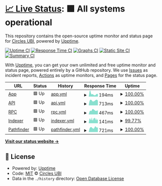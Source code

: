 # [📈 Live Status](https://status.circlesubi.id): <!--live status--> **🟩 All systems operational**

This repository contains the open-source uptime monitor and status page for [Circles UBI](https://joincircles.net), powered by [Upptime](https://github.com/upptime/upptime).

[![Uptime CI](https://github.com/CirclesUBI/status/workflows/Uptime%20CI/badge.svg)](https://github.com/CirclesUBI/status/actions?query=workflow%3A%22Uptime+CI%22)
[![Response Time CI](https://github.com/CirclesUBI/status/workflows/Response%20Time%20CI/badge.svg)](https://github.com/CirclesUBI/status/actions?query=workflow%3A%22Response+Time+CI%22)
[![Graphs CI](https://github.com/CirclesUBI/status/workflows/Graphs%20CI/badge.svg)](https://github.com/CirclesUBI/status/actions?query=workflow%3A%22Graphs+CI%22)
[![Static Site CI](https://github.com/CirclesUBI/status/workflows/Static%20Site%20CI/badge.svg)](https://github.com/CirclesUBI/status/actions?query=workflow%3A%22Static+Site+CI%22)
[![Summary CI](https://github.com/CirclesUBI/status/workflows/Summary%20CI/badge.svg)](https://github.com/CirclesUBI/status/actions?query=workflow%3A%22Summary+CI%22)

With [Upptime](https://upptime.js.org), you can get your own unlimited and free uptime monitor and status page, powered entirely by a GitHub repository. We use [Issues](https://github.com/CirclesUBI/status/issues) as incident reports, [Actions](https://github.com/CirclesUBI/status/actions) as uptime monitors, and [Pages](https://status.circlesubi.id) for the status page.

<!--start: status pages-->
<!-- This summary is generated by Upptime (https://github.com/upptime/upptime) -->
<!-- Do not edit this manually, your changes will be overwritten -->
<!-- prettier-ignore -->
| URL | Status | History | Response Time | Uptime |
| --- | ------ | ------- | ------------- | ------ |
| <img alt="" src="https://icons.duckduckgo.com/ip3/app.circlesubi.id.ico" height="13"> [App](https://app.circlesubi.id) | 🟩 Up | [app.yml](https://github.com/CirclesUBI/status-indonesia/commits/HEAD/history/app.yml) | <details><summary><img alt="Response time graph" src="./graphs/app/response-time-week.png" height="20"> 194ms</summary><br><a href="https://status.circlesubi.id/history/app"><img alt="Response time 267" src="https://img.shields.io/endpoint?url=https%3A%2F%2Fraw.githubusercontent.com%2FCirclesUBI%2Fstatus-indonesia%2FHEAD%2Fapi%2Fapp%2Fresponse-time.json"></a><br><a href="https://status.circlesubi.id/history/app"><img alt="24-hour response time 184" src="https://img.shields.io/endpoint?url=https%3A%2F%2Fraw.githubusercontent.com%2FCirclesUBI%2Fstatus-indonesia%2FHEAD%2Fapi%2Fapp%2Fresponse-time-day.json"></a><br><a href="https://status.circlesubi.id/history/app"><img alt="7-day response time 194" src="https://img.shields.io/endpoint?url=https%3A%2F%2Fraw.githubusercontent.com%2FCirclesUBI%2Fstatus-indonesia%2FHEAD%2Fapi%2Fapp%2Fresponse-time-week.json"></a><br><a href="https://status.circlesubi.id/history/app"><img alt="30-day response time 267" src="https://img.shields.io/endpoint?url=https%3A%2F%2Fraw.githubusercontent.com%2FCirclesUBI%2Fstatus-indonesia%2FHEAD%2Fapi%2Fapp%2Fresponse-time-month.json"></a><br><a href="https://status.circlesubi.id/history/app"><img alt="1-year response time 267" src="https://img.shields.io/endpoint?url=https%3A%2F%2Fraw.githubusercontent.com%2FCirclesUBI%2Fstatus-indonesia%2FHEAD%2Fapi%2Fapp%2Fresponse-time-year.json"></a></details> | <details><summary><a href="https://status.circlesubi.id/history/app">100.00%</a></summary><a href="https://status.circlesubi.id/history/app"><img alt="All-time uptime 100.00%" src="https://img.shields.io/endpoint?url=https%3A%2F%2Fraw.githubusercontent.com%2FCirclesUBI%2Fstatus-indonesia%2FHEAD%2Fapi%2Fapp%2Fuptime.json"></a><br><a href="https://status.circlesubi.id/history/app"><img alt="24-hour uptime 100.00%" src="https://img.shields.io/endpoint?url=https%3A%2F%2Fraw.githubusercontent.com%2FCirclesUBI%2Fstatus-indonesia%2FHEAD%2Fapi%2Fapp%2Fuptime-day.json"></a><br><a href="https://status.circlesubi.id/history/app"><img alt="7-day uptime 100.00%" src="https://img.shields.io/endpoint?url=https%3A%2F%2Fraw.githubusercontent.com%2FCirclesUBI%2Fstatus-indonesia%2FHEAD%2Fapi%2Fapp%2Fuptime-week.json"></a><br><a href="https://status.circlesubi.id/history/app"><img alt="30-day uptime 100.00%" src="https://img.shields.io/endpoint?url=https%3A%2F%2Fraw.githubusercontent.com%2FCirclesUBI%2Fstatus-indonesia%2FHEAD%2Fapi%2Fapp%2Fuptime-month.json"></a><br><a href="https://status.circlesubi.id/history/app"><img alt="1-year uptime 100.00%" src="https://img.shields.io/endpoint?url=https%3A%2F%2Fraw.githubusercontent.com%2FCirclesUBI%2Fstatus-indonesia%2FHEAD%2Fapi%2Fapp%2Fuptime-year.json"></a></details>
| <img alt="" src="https://icons.duckduckgo.com/ip3/api.circlesubi.id.ico" height="13"> [API](https://api.circlesubi.id) | 🟩 Up | [api.yml](https://github.com/CirclesUBI/status-indonesia/commits/HEAD/history/api.yml) | <details><summary><img alt="Response time graph" src="./graphs/api/response-time-week.png" height="20"> 713ms</summary><br><a href="https://status.circlesubi.id/history/api"><img alt="Response time 667" src="https://img.shields.io/endpoint?url=https%3A%2F%2Fraw.githubusercontent.com%2FCirclesUBI%2Fstatus-indonesia%2FHEAD%2Fapi%2Fapi%2Fresponse-time.json"></a><br><a href="https://status.circlesubi.id/history/api"><img alt="24-hour response time 694" src="https://img.shields.io/endpoint?url=https%3A%2F%2Fraw.githubusercontent.com%2FCirclesUBI%2Fstatus-indonesia%2FHEAD%2Fapi%2Fapi%2Fresponse-time-day.json"></a><br><a href="https://status.circlesubi.id/history/api"><img alt="7-day response time 713" src="https://img.shields.io/endpoint?url=https%3A%2F%2Fraw.githubusercontent.com%2FCirclesUBI%2Fstatus-indonesia%2FHEAD%2Fapi%2Fapi%2Fresponse-time-week.json"></a><br><a href="https://status.circlesubi.id/history/api"><img alt="30-day response time 667" src="https://img.shields.io/endpoint?url=https%3A%2F%2Fraw.githubusercontent.com%2FCirclesUBI%2Fstatus-indonesia%2FHEAD%2Fapi%2Fapi%2Fresponse-time-month.json"></a><br><a href="https://status.circlesubi.id/history/api"><img alt="1-year response time 667" src="https://img.shields.io/endpoint?url=https%3A%2F%2Fraw.githubusercontent.com%2FCirclesUBI%2Fstatus-indonesia%2FHEAD%2Fapi%2Fapi%2Fresponse-time-year.json"></a></details> | <details><summary><a href="https://status.circlesubi.id/history/api">100.00%</a></summary><a href="https://status.circlesubi.id/history/api"><img alt="All-time uptime 100.00%" src="https://img.shields.io/endpoint?url=https%3A%2F%2Fraw.githubusercontent.com%2FCirclesUBI%2Fstatus-indonesia%2FHEAD%2Fapi%2Fapi%2Fuptime.json"></a><br><a href="https://status.circlesubi.id/history/api"><img alt="24-hour uptime 100.00%" src="https://img.shields.io/endpoint?url=https%3A%2F%2Fraw.githubusercontent.com%2FCirclesUBI%2Fstatus-indonesia%2FHEAD%2Fapi%2Fapi%2Fuptime-day.json"></a><br><a href="https://status.circlesubi.id/history/api"><img alt="7-day uptime 100.00%" src="https://img.shields.io/endpoint?url=https%3A%2F%2Fraw.githubusercontent.com%2FCirclesUBI%2Fstatus-indonesia%2FHEAD%2Fapi%2Fapi%2Fuptime-week.json"></a><br><a href="https://status.circlesubi.id/history/api"><img alt="30-day uptime 100.00%" src="https://img.shields.io/endpoint?url=https%3A%2F%2Fraw.githubusercontent.com%2FCirclesUBI%2Fstatus-indonesia%2FHEAD%2Fapi%2Fapi%2Fuptime-month.json"></a><br><a href="https://status.circlesubi.id/history/api"><img alt="1-year uptime 100.00%" src="https://img.shields.io/endpoint?url=https%3A%2F%2Fraw.githubusercontent.com%2FCirclesUBI%2Fstatus-indonesia%2FHEAD%2Fapi%2Fapi%2Fuptime-year.json"></a></details>
| <img alt="" src="https://icons.duckduckgo.com/ip3/rpc.circlesubi.id.ico" height="13"> [RPC](https://rpc.circlesubi.id) | 🟩 Up | [rpc.yml](https://github.com/CirclesUBI/status-indonesia/commits/HEAD/history/rpc.yml) | <details><summary><img alt="Response time graph" src="./graphs/rpc/response-time-week.png" height="20"> 467ms</summary><br><a href="https://status.circlesubi.id/history/rpc"><img alt="Response time 482" src="https://img.shields.io/endpoint?url=https%3A%2F%2Fraw.githubusercontent.com%2FCirclesUBI%2Fstatus-indonesia%2FHEAD%2Fapi%2Frpc%2Fresponse-time.json"></a><br><a href="https://status.circlesubi.id/history/rpc"><img alt="24-hour response time 463" src="https://img.shields.io/endpoint?url=https%3A%2F%2Fraw.githubusercontent.com%2FCirclesUBI%2Fstatus-indonesia%2FHEAD%2Fapi%2Frpc%2Fresponse-time-day.json"></a><br><a href="https://status.circlesubi.id/history/rpc"><img alt="7-day response time 467" src="https://img.shields.io/endpoint?url=https%3A%2F%2Fraw.githubusercontent.com%2FCirclesUBI%2Fstatus-indonesia%2FHEAD%2Fapi%2Frpc%2Fresponse-time-week.json"></a><br><a href="https://status.circlesubi.id/history/rpc"><img alt="30-day response time 482" src="https://img.shields.io/endpoint?url=https%3A%2F%2Fraw.githubusercontent.com%2FCirclesUBI%2Fstatus-indonesia%2FHEAD%2Fapi%2Frpc%2Fresponse-time-month.json"></a><br><a href="https://status.circlesubi.id/history/rpc"><img alt="1-year response time 482" src="https://img.shields.io/endpoint?url=https%3A%2F%2Fraw.githubusercontent.com%2FCirclesUBI%2Fstatus-indonesia%2FHEAD%2Fapi%2Frpc%2Fresponse-time-year.json"></a></details> | <details><summary><a href="https://status.circlesubi.id/history/rpc">100.00%</a></summary><a href="https://status.circlesubi.id/history/rpc"><img alt="All-time uptime 100.00%" src="https://img.shields.io/endpoint?url=https%3A%2F%2Fraw.githubusercontent.com%2FCirclesUBI%2Fstatus-indonesia%2FHEAD%2Fapi%2Frpc%2Fuptime.json"></a><br><a href="https://status.circlesubi.id/history/rpc"><img alt="24-hour uptime 100.00%" src="https://img.shields.io/endpoint?url=https%3A%2F%2Fraw.githubusercontent.com%2FCirclesUBI%2Fstatus-indonesia%2FHEAD%2Fapi%2Frpc%2Fuptime-day.json"></a><br><a href="https://status.circlesubi.id/history/rpc"><img alt="7-day uptime 100.00%" src="https://img.shields.io/endpoint?url=https%3A%2F%2Fraw.githubusercontent.com%2FCirclesUBI%2Fstatus-indonesia%2FHEAD%2Fapi%2Frpc%2Fuptime-week.json"></a><br><a href="https://status.circlesubi.id/history/rpc"><img alt="30-day uptime 100.00%" src="https://img.shields.io/endpoint?url=https%3A%2F%2Fraw.githubusercontent.com%2FCirclesUBI%2Fstatus-indonesia%2FHEAD%2Fapi%2Frpc%2Fuptime-month.json"></a><br><a href="https://status.circlesubi.id/history/rpc"><img alt="1-year uptime 100.00%" src="https://img.shields.io/endpoint?url=https%3A%2F%2Fraw.githubusercontent.com%2FCirclesUBI%2Fstatus-indonesia%2FHEAD%2Fapi%2Frpc%2Fuptime-year.json"></a></details>
| <img alt="" src="https://icons.duckduckgo.com/ip3/rpc.circlesubi.id.ico" height="13"> [Indexer](https://rpc.circlesubi.id/indexer/health) | 🟩 Up | [indexer.yml](https://github.com/CirclesUBI/status-indonesia/commits/HEAD/history/indexer.yml) | <details><summary><img alt="Response time graph" src="./graphs/indexer/response-time-week.png" height="20"> 141ms</summary><br><a href="https://status.circlesubi.id/history/indexer"><img alt="Response time 196" src="https://img.shields.io/endpoint?url=https%3A%2F%2Fraw.githubusercontent.com%2FCirclesUBI%2Fstatus-indonesia%2FHEAD%2Fapi%2Findexer%2Fresponse-time.json"></a><br><a href="https://status.circlesubi.id/history/indexer"><img alt="24-hour response time 164" src="https://img.shields.io/endpoint?url=https%3A%2F%2Fraw.githubusercontent.com%2FCirclesUBI%2Fstatus-indonesia%2FHEAD%2Fapi%2Findexer%2Fresponse-time-day.json"></a><br><a href="https://status.circlesubi.id/history/indexer"><img alt="7-day response time 141" src="https://img.shields.io/endpoint?url=https%3A%2F%2Fraw.githubusercontent.com%2FCirclesUBI%2Fstatus-indonesia%2FHEAD%2Fapi%2Findexer%2Fresponse-time-week.json"></a><br><a href="https://status.circlesubi.id/history/indexer"><img alt="30-day response time 196" src="https://img.shields.io/endpoint?url=https%3A%2F%2Fraw.githubusercontent.com%2FCirclesUBI%2Fstatus-indonesia%2FHEAD%2Fapi%2Findexer%2Fresponse-time-month.json"></a><br><a href="https://status.circlesubi.id/history/indexer"><img alt="1-year response time 196" src="https://img.shields.io/endpoint?url=https%3A%2F%2Fraw.githubusercontent.com%2FCirclesUBI%2Fstatus-indonesia%2FHEAD%2Fapi%2Findexer%2Fresponse-time-year.json"></a></details> | <details><summary><a href="https://status.circlesubi.id/history/indexer">99.77%</a></summary><a href="https://status.circlesubi.id/history/indexer"><img alt="All-time uptime 99.90%" src="https://img.shields.io/endpoint?url=https%3A%2F%2Fraw.githubusercontent.com%2FCirclesUBI%2Fstatus-indonesia%2FHEAD%2Fapi%2Findexer%2Fuptime.json"></a><br><a href="https://status.circlesubi.id/history/indexer"><img alt="24-hour uptime 98.60%" src="https://img.shields.io/endpoint?url=https%3A%2F%2Fraw.githubusercontent.com%2FCirclesUBI%2Fstatus-indonesia%2FHEAD%2Fapi%2Findexer%2Fuptime-day.json"></a><br><a href="https://status.circlesubi.id/history/indexer"><img alt="7-day uptime 99.77%" src="https://img.shields.io/endpoint?url=https%3A%2F%2Fraw.githubusercontent.com%2FCirclesUBI%2Fstatus-indonesia%2FHEAD%2Fapi%2Findexer%2Fuptime-week.json"></a><br><a href="https://status.circlesubi.id/history/indexer"><img alt="30-day uptime 99.90%" src="https://img.shields.io/endpoint?url=https%3A%2F%2Fraw.githubusercontent.com%2FCirclesUBI%2Fstatus-indonesia%2FHEAD%2Fapi%2Findexer%2Fuptime-month.json"></a><br><a href="https://status.circlesubi.id/history/indexer"><img alt="1-year uptime 99.90%" src="https://img.shields.io/endpoint?url=https%3A%2F%2Fraw.githubusercontent.com%2FCirclesUBI%2Fstatus-indonesia%2FHEAD%2Fapi%2Findexer%2Fuptime-year.json"></a></details>
| <img alt="" src="https://icons.duckduckgo.com/ip3/pathfinder.circlesubi.id.ico" height="13"> [Pathfinder](https://pathfinder.circlesubi.id) | 🟩 Up | [pathfinder.yml](https://github.com/CirclesUBI/status-indonesia/commits/HEAD/history/pathfinder.yml) | <details><summary><img alt="Response time graph" src="./graphs/pathfinder/response-time-week.png" height="20"> 721ms</summary><br><a href="https://status.circlesubi.id/history/pathfinder"><img alt="Response time 287" src="https://img.shields.io/endpoint?url=https%3A%2F%2Fraw.githubusercontent.com%2FCirclesUBI%2Fstatus-indonesia%2FHEAD%2Fapi%2Fpathfinder%2Fresponse-time.json"></a><br><a href="https://status.circlesubi.id/history/pathfinder"><img alt="24-hour response time 731" src="https://img.shields.io/endpoint?url=https%3A%2F%2Fraw.githubusercontent.com%2FCirclesUBI%2Fstatus-indonesia%2FHEAD%2Fapi%2Fpathfinder%2Fresponse-time-day.json"></a><br><a href="https://status.circlesubi.id/history/pathfinder"><img alt="7-day response time 721" src="https://img.shields.io/endpoint?url=https%3A%2F%2Fraw.githubusercontent.com%2FCirclesUBI%2Fstatus-indonesia%2FHEAD%2Fapi%2Fpathfinder%2Fresponse-time-week.json"></a><br><a href="https://status.circlesubi.id/history/pathfinder"><img alt="30-day response time 287" src="https://img.shields.io/endpoint?url=https%3A%2F%2Fraw.githubusercontent.com%2FCirclesUBI%2Fstatus-indonesia%2FHEAD%2Fapi%2Fpathfinder%2Fresponse-time-month.json"></a><br><a href="https://status.circlesubi.id/history/pathfinder"><img alt="1-year response time 287" src="https://img.shields.io/endpoint?url=https%3A%2F%2Fraw.githubusercontent.com%2FCirclesUBI%2Fstatus-indonesia%2FHEAD%2Fapi%2Fpathfinder%2Fresponse-time-year.json"></a></details> | <details><summary><a href="https://status.circlesubi.id/history/pathfinder">100.00%</a></summary><a href="https://status.circlesubi.id/history/pathfinder"><img alt="All-time uptime 100.00%" src="https://img.shields.io/endpoint?url=https%3A%2F%2Fraw.githubusercontent.com%2FCirclesUBI%2Fstatus-indonesia%2FHEAD%2Fapi%2Fpathfinder%2Fuptime.json"></a><br><a href="https://status.circlesubi.id/history/pathfinder"><img alt="24-hour uptime 100.00%" src="https://img.shields.io/endpoint?url=https%3A%2F%2Fraw.githubusercontent.com%2FCirclesUBI%2Fstatus-indonesia%2FHEAD%2Fapi%2Fpathfinder%2Fuptime-day.json"></a><br><a href="https://status.circlesubi.id/history/pathfinder"><img alt="7-day uptime 100.00%" src="https://img.shields.io/endpoint?url=https%3A%2F%2Fraw.githubusercontent.com%2FCirclesUBI%2Fstatus-indonesia%2FHEAD%2Fapi%2Fpathfinder%2Fuptime-week.json"></a><br><a href="https://status.circlesubi.id/history/pathfinder"><img alt="30-day uptime 100.00%" src="https://img.shields.io/endpoint?url=https%3A%2F%2Fraw.githubusercontent.com%2FCirclesUBI%2Fstatus-indonesia%2FHEAD%2Fapi%2Fpathfinder%2Fuptime-month.json"></a><br><a href="https://status.circlesubi.id/history/pathfinder"><img alt="1-year uptime 100.00%" src="https://img.shields.io/endpoint?url=https%3A%2F%2Fraw.githubusercontent.com%2FCirclesUBI%2Fstatus-indonesia%2FHEAD%2Fapi%2Fpathfinder%2Fuptime-year.json"></a></details>

<!--end: status pages-->

[**Visit our status website →**](https://status.circlesubi.id)

## 📄 License

- Powered by: [Upptime](https://github.com/upptime/upptime)
- Code: [MIT](./LICENSE) © [Circles UBI](https://joincircles.net)
- Data in the `./history` directory: [Open Database License](https://opendatacommons.org/licenses/odbl/1-0/)

